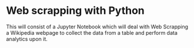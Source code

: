 # Web scrapping with Python
This will consist of a Jupyter Notebook which will deal with Web Scrapping a Wikipedia webpage to collect the data from a table and perform data analytics upon it.
